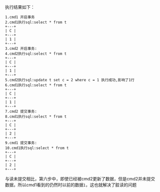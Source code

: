 执行结果如下：

```
1.cmd1 开启事务
2.cmd1执行sql:select * from t
+---+
| C |
+---+
| 1 |
+---+
3.cmd2 开启事务:
4.cmd2执行sql:select * from t
+---+
| C |
+---+
| 1 |
+---+
5.cmd2执行sql:update t set c = 2 where c = 1 执行成功,影响了1行
6.cmd1执行sql:select * from t
+---+
| C |
+---+
| 1 |
+---+
7.cmd2 提交事务:
8.cmd1执行sql:select * from t
+---+
| C |
+---+
| 2 |
+---+
9.cmd1 提交事务:
10.cmd1执行sql:select * from t
+---+
| C |
+---+
| 2 |
+---+
```
与读未提交相比，第六步中，即使已经被cmd2更新了数据，但是cmd2并未提交数据，所以cmd1看到的仍然时以前的数据`1`，这也就解决了脏读的问题